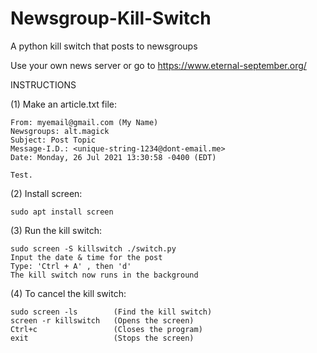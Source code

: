 # Newsgroup-Kill-Switch
A python kill switch that posts to newsgroups


Use your own news server or go to https://www.eternal-september.org/

INSTRUCTIONS

(1) Make an article.txt file:

	From: myemail@gmail.com (My Name)
	Newsgroups: alt.magick
	Subject: Post Topic
	Message-I.D.: <unique-string-1234@dont-email.me>
	Date: Monday, 26 Jul 2021 13:30:58 -0400 (EDT)
  
	Test.
  
(2) Install screen:

	sudo apt install screen
  
(3) Run the kill switch:

	sudo screen -S killswitch ./switch.py
	Input the date & time for the post
	Type: 'Ctrl + A' , then 'd'
	The kill switch now runs in the background
  
(4) To cancel the kill switch:

	sudo screen -ls        (Find the kill switch)
	screen -r killswitch   (Opens the screen)	
	Ctrl+c                 (Closes the program)
	exit	               (Stops the screen)
